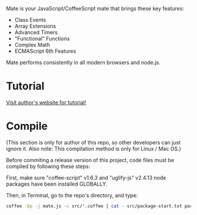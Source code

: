 Mate is your JavaScript/CoffeeScript mate that brings these key features:

- Class Events
- Array Extensions
- Advanced Timers
- "Functional" Functions
- Complex Math
- ECMAScript 6th Features

Mate performs consistently in all modern browsers and node.js.

Tutorial
====

[Visit author's website for tutorial!](http://zhanzhenzhen.github.io/project-tutorials/mate/)

Compile
====

(This section is only for author of this repo, so other developers can just ignore it. Also note: This compilation method is only for Linux / Mac OS.)

Before commiting a release version of this project, code files must be compiled by following these steps:

First, make sure "coffee-script" v1.6.3 and "uglify-js" v2.4.13 node packages have been installed GLOBALLY.

Then, in Terminal, go to the repo's directory, and type:

```bash
coffee -bp -j mate.js -c src/*.coffee | cat - src/package-start.txt package.json src/package-end.txt > mate.js && uglifyjs mate.js -o mate.min.js -m --screw-ie8 --comments && coffee -b -j test/compiled.js -c test/*.coffee && coffee -b -j test-test/compiled.js -c test-test/*.coffee
```
